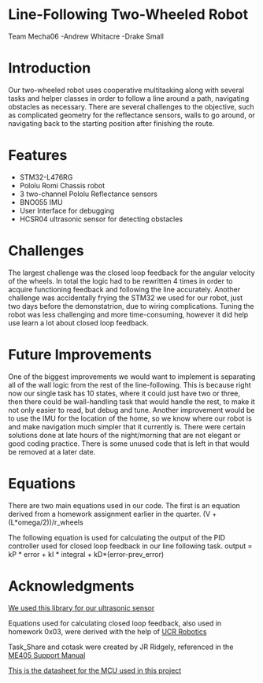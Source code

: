# Line-Following Two-Wheeled Robot

Team Mecha06
-Andrew Whitacre
-Drake Small
 

# Introduction

Our two-wheeled robot uses cooperative multitasking along with several tasks and helper classes in order to follow a line around
a path, navigating obstacles as necessary. There are several challenges to the objective, such as complicated geometry for the
reflectance sensors, walls to go around, or navigating back to the starting position after finishing the route.

# Features

- STM32-L476RG
- Pololu Romi Chassis robot
- 3 two-channel Pololu Reflectance sensors
- BNO055 IMU
- User Interface for debugging
- HCSR04 ultrasonic sensor for detecting obstacles


# Challenges

The largest challenge was the closed loop feedback for the angular velocity of the wheels. In total the 
logic had to be rewritten 4 times in order to acquire functioning feedback and following the line accurately. Another challenge was
accidentally frying the STM32 we used for our robot, just two days before the demonstatrion, due to wiring complications. Tuning 
the robot was less challenging and more time-consuming, however it did help use learn a lot about closed loop feedback.



# Future Improvements

One of the biggest improvements we would want to implement is separating all of the wall logic from the rest of the line-following. This
is because right now our single task has 10 states, where it could just have two or three, then there could be wall-handling task that
would handle the rest, to make it not only easier to read, but debug and tune. Another improvement would be to use the IMU for the
location of the home, so we know where our robot is and make navigation much simpler that it currently is. There were certain solutions 
done at late hours of the night/morning that are not elegant or good coding practice. There is some unused code that is left in that 
would be removed at a later date.

# Equations

There are two main equations used in our code. The first is an equation derived from a homework assignment earlier in the quarter.
(V + (L*omega/2))/r_wheels

The following equation is used for calculating the output of the PID controller used for closed loop feedback in our line following task.
output = kP * error + kI * integral + kD*(error-prev_error)

# Acknowledgments

[We used this library for our ultrasonic sensor](https://github.com/rsc1975/micropython-hcsr04)

Equations used for calculating closed loop feedback, also used in homework 0x03, were derived with the help of [UCR Robotics](https://ucr-robotics.readthedocs.io/en/latest/tbot/moRbt.html)

Task_Share and cotask were created by JR Ridgely, referenced in the [ME405 Support Manual](https://github.com/spluttflob/ME405-Support/blob/main/src/cotask.py)

[This is the datasheet for the MCU used in this project](https://www.st.com/resource/en/datasheet/stm32l476je.pdf)

